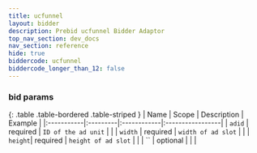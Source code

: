 ```yaml
---
title: ucfunnel
layout: bidder
description: Prebid ucfunnel Bidder Adaptor
top_nav_section: dev_docs
nav_section: reference
hide: true
biddercode: ucfunnel
biddercode_longer_than_12: false
---
```


### bid params

{: .table .table-bordered .table-striped }
| Name | Scope | Description | Example |
|:-----------|:---------|:------------|:-----------------|
| `adid` | required | `ID of the ad unit` | |
| `width` | required | `width of ad slot` | |
| `height`| required | `height of ad slot` | |
| `` | optional | | |
